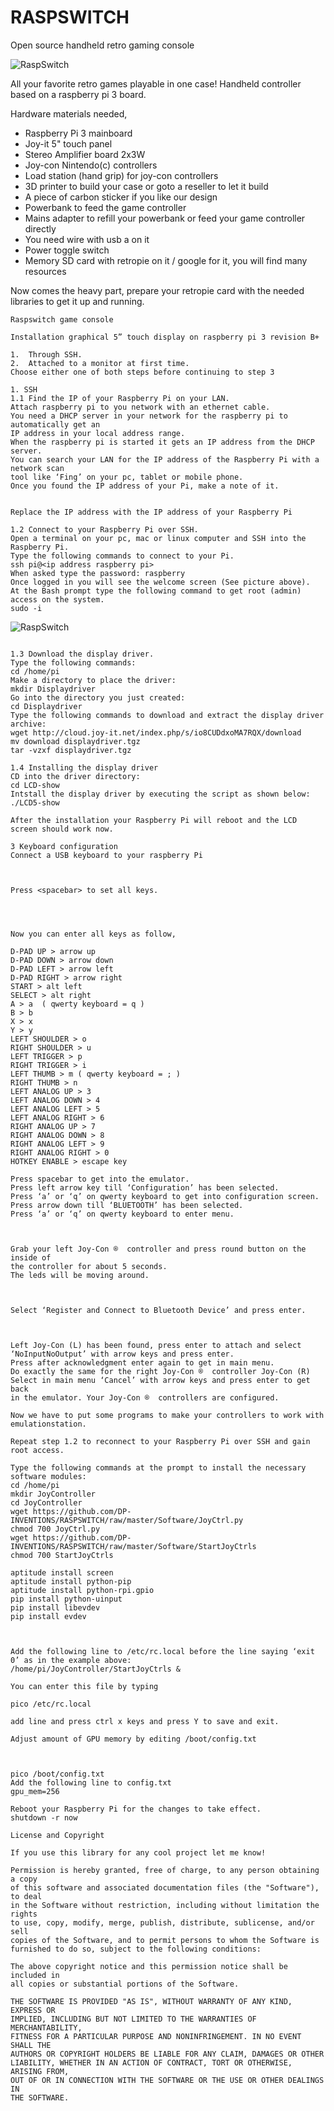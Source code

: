 # RASPSWITCH
Open source handheld retro gaming console

![RaspSwitch](https://cdn.hackaday.io/images/1081181519077821417.jpg)

All your favorite retro games playable in one case!
Handheld controller based on a raspberry pi 3 board.

Hardware materials needed,

- Raspberry Pi 3 mainboard
- Joy-it 5" touch panel
- Stereo Amplifier board 2x3W
- Joy-con Nintendo(c) controllers
- Load station (hand grip) for joy-con controllers
- 3D printer to build your case or goto a reseller to let it build
- A piece of carbon sticker if you like our design
- Powerbank to feed the game controller
- Mains adapter to refill your powerbank or feed your game controller directly
- You need wire with usb a on it
- Power toggle switch
- Memory SD card with retropie on it / google for it, you will find many resources

Now comes the heavy part,
prepare your retropie card with the needed libraries to get it up and running.

```text
Raspswitch game console

Installation graphical 5” touch display on raspberry pi 3 revision B+

1.	Through SSH.
2.	Attached to a monitor at first time.
Choose either one of both steps before continuing to step 3

1. SSH
1.1 Find the IP of your Raspberry Pi on your LAN.
Attach raspberry pi to you network with an ethernet cable.
You need a DHCP server in your network for the raspberry pi to automatically get an 
IP address in your local address range.  
When the raspberry pi is started it gets an IP address from the DHCP server.  
You can search your LAN for the IP address of the Raspberry Pi with a network scan 
tool like ‘Fing’ on your pc, tablet or mobile phone.
Once you found the IP address of your Pi, make a note of it.

 
Replace the IP address with the IP address of your Raspberry Pi

1.2 Connect to your Raspberry Pi over SSH.
Open a terminal on your pc, mac or linux computer and SSH into the Raspberry Pi. 
Type the following commands to connect to your Pi.
ssh pi@<ip address raspberry pi>
When asked type the password: raspberry
Once logged in you will see the welcome screen (See picture above).
At the Bash prompt type the following command to get root (admin) access on the system.
sudo -i

```
![RaspSwitch](https://github.com/DP-INVENTIONS/RASPSWITCH/blob/master/BITMAPS/terminal%20login.png)

```text

1.3 Download the display driver.
Type the following commands:
cd /home/pi
Make a directory to place the driver:
mkdir Displaydriver
Go into the directory you just created:
cd Displaydriver
Type the following commands to download and extract the display driver archive:
wget http://cloud.joy-it.net/index.php/s/io8CUDdxoMA7RQX/download
mv download displaydriver.tgz
tar -vzxf displaydriver.tgz

1.4 Installing the display driver
CD into the driver directory:
cd LCD-show
Intstall the display driver by executing the script as shown below:
./LCD5-show

After the installation your Raspberry Pi will reboot and the LCD screen should work now.

3 Keyboard configuration
Connect a USB keyboard to your raspberry Pi

 

Press <spacebar> to set all keys.


 

Now you can enter all keys as follow,

D-PAD UP > arrow up
D-PAD DOWN > arrow down
D-PAD LEFT > arrow left
D-PAD RIGHT > arrow right
START > alt left
SELECT > alt right
A > a  ( qwerty keyboard = q )
B > b
X > x
Y > y
LEFT SHOULDER > o
RIGHT SHOULDER > u
LEFT TRIGGER > p
RIGHT TRIGGER > i
LEFT THUMB > m ( qwerty keyboard = ; )
RIGHT THUMB > n
LEFT ANALOG UP > 3
LEFT ANALOG DOWN > 4
LEFT ANALOG LEFT > 5
LEFT ANALOG RIGHT > 6
RIGHT ANALOG UP > 7
RIGHT ANALOG DOWN > 8
RIGHT ANALOG LEFT > 9
RIGHT ANALOG RIGHT > 0
HOTKEY ENABLE > escape key

Press spacebar to get into the emulator.
Press left arrow key till ‘Configuration’ has been selected.
Press ‘a’ or ‘q’ on qwerty keyboard to get into configuration screen.
Press arrow down till ‘BLUETOOTH’ has been selected.
Press ‘a’ or ‘q’ on qwerty keyboard to enter menu.

 

Grab your left Joy-Con ®  controller and press round button on the inside of
the controller for about 5 seconds.
The leds will be moving around.

 

Select ‘Register and Connect to Bluetooth Device’ and press enter.

 

Left Joy-Con (L) has been found, press enter to attach and select
‘NoInputNoOutput’ with arrow keys and press enter.
Press after acknowledgment enter again to get in main menu.
Do exactly the same for the right Joy-Con ®  controller Joy-Con (R)
Select in main menu ‘Cancel’ with arrow keys and press enter to get back
in the emulator. Your Joy-Con ®  controllers are configured.

Now we have to put some programs to make your controllers to work with
emulationstation.

Repeat step 1.2 to reconnect to your Raspberry Pi over SSH and gain root access.

Type the following commands at the prompt to install the necessary software modules:
cd /home/pi
mkdir JoyController
cd JoyController
wget https://github.com/DP-INVENTIONS/RASPSWITCH/raw/master/Software/JoyCtrl.py
chmod 700 JoyCtrl.py
wget https://github.com/DP-INVENTIONS/RASPSWITCH/raw/master/Software/StartJoyCtrls
chmod 700 StartJoyCtrls

aptitude install screen
aptitude install python-pip
aptitude install python-rpi.gpio
pip install python-uinput
pip install libevdev
pip install evdev

 

Add the following line to /etc/rc.local before the line saying ‘exit 0’ as in the example above:
/home/pi/JoyController/StartJoyCtrls &

You can enter this file by typing

pico /etc/rc.local

add line and press ctrl x keys and press Y to save and exit.

Adjust amount of GPU memory by editing /boot/config.txt
 


pico /boot/config.txt
Add the following line to config.txt
gpu_mem=256

Reboot your Raspberry Pi for the changes to take effect.
shutdown -r now

```

```text
License and Copyright

If you use this library for any cool project let me know!

Permission is hereby granted, free of charge, to any person obtaining a copy
of this software and associated documentation files (the "Software"), to deal
in the Software without restriction, including without limitation the rights
to use, copy, modify, merge, publish, distribute, sublicense, and/or sell
copies of the Software, and to permit persons to whom the Software is
furnished to do so, subject to the following conditions:

The above copyright notice and this permission notice shall be included in
all copies or substantial portions of the Software.

THE SOFTWARE IS PROVIDED "AS IS", WITHOUT WARRANTY OF ANY KIND, EXPRESS OR
IMPLIED, INCLUDING BUT NOT LIMITED TO THE WARRANTIES OF MERCHANTABILITY,
FITNESS FOR A PARTICULAR PURPOSE AND NONINFRINGEMENT. IN NO EVENT SHALL THE
AUTHORS OR COPYRIGHT HOLDERS BE LIABLE FOR ANY CLAIM, DAMAGES OR OTHER
LIABILITY, WHETHER IN AN ACTION OF CONTRACT, TORT OR OTHERWISE, ARISING FROM,
OUT OF OR IN CONNECTION WITH THE SOFTWARE OR THE USE OR OTHER DEALINGS IN
THE SOFTWARE.
```

